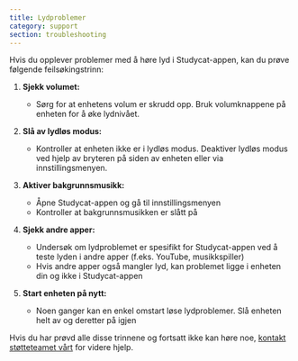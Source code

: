 ```yaml
---
title: Lydproblemer
category: support 
section: troubleshooting
---
```

Hvis du opplever problemer med å høre lyd i Studycat-appen, kan du prøve følgende feilsøkingstrinn:


1. **Sjekk volumet:**


	* Sørg for at enhetens volum er skrudd opp. Bruk volumknappene på enheten for å øke lydnivået.
2. **Slå av lydløs modus:**


	* Kontroller at enheten ikke er i lydløs modus. Deaktiver lydløs modus ved hjelp av bryteren på siden av enheten eller via innstillingsmenyen.
3. **Aktiver bakgrunnsmusikk:**


	* Åpne Studycat-appen og gå til innstillingsmenyen
	* Kontroller at bakgrunnsmusikken er slått på
4. **Sjekk andre apper:**


	* Undersøk om lydproblemet er spesifikt for Studycat-appen ved å teste lyden i andre apper (f.eks. YouTube, musikkspiller)
	* Hvis andre apper også mangler lyd, kan problemet ligge i enheten din og ikke i Studycat-appen
5. **Start enheten på nytt:**


	* Noen ganger kan en enkel omstart løse lydproblemer. Slå enheten helt av og deretter på igjen


Hvis du har prøvd alle disse trinnene og fortsatt ikke kan høre noe, [kontakt støtteteamet vårt](https://help.studycat.com/hc/en-us/requests/new) for videre hjelp.